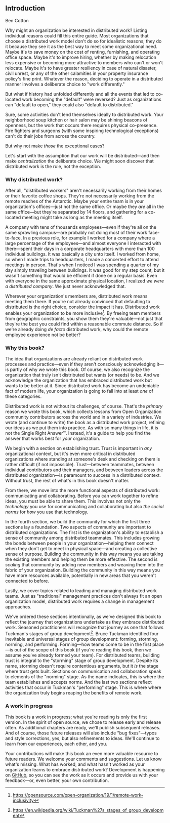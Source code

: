 ## Introduction
Ben Cotton

Why might an organization be interested in distributed work?
Listing individual reasons could fill this entire guide.
Most organizations that choose a distributed work model don't do so for idealistic reasons; they do it because they see it as the best way to meet some organizational need.
Maybe it's to save money on the cost of renting, furnishing, and operating office space.
Maybe it's to improve hiring, whether by making relocation less expensive or becoming more attractive to members who can't or won't relocate.
Maybe it's to have greater resiliency in case of natural disaster, civil unrest, or any of the other calamities in your property insurance policy's fine print.
Whatever the reason, deciding to operate in a distributed manner involves a deliberate choice to "work differently."

But what if history had unfolded differently and all the events that led to co-located work becoming the "default" were reversed? Just as organizations can "default to open," they could also "default to distributed."

Sure, some activities don't lend themselves ideally to distributed work.
Your neighborhood soup kitchen or hair salon may be shining beacons of openness, but the work that occurs there requires physical co-presence.
Fire fighters and surgeons (with some inspiring technological exceptions) can't do their jobs from across the country.

But why not make *those* the exceptional cases?

Let's start with the assumption that our work will be distributed—and then make *centralization* the deliberate choice.
We might soon discover that distributed work is the rule, not the exception.

### Why distributed work?
After all, "distributed workers" aren't necessarily working from their homes or their favorite coffee shops.
They're not necessarily working from the remote reaches of the Antarctic.
Maybe your entire team is in your organization's offices—just not the same office.
Or maybe they *are* all in the same office—but they're separated by 14 floors, and gathering for a co-located meeting might take as long as the meeting itself.

A company with tens of thousands employees—even if they're all on the same sprawling campus—are probably not doing most of their work face-to-face.
In a previous role, for example I worked for a company where a large percentage of the employees—and almost everyone I interacted with there—spent their days in a corporate headquarters with more than 100 individual buildings.
It was basically a city unto itself.
I worked from home, so when I made trips to headquarters, I made a concerted effort to attend meetings in person.
That's when I noticed I was spending a quarter of my day simply traveling between buildings.
It was good for my step count, but it wasn't something that would be efficient if done on a regular basis.
Even with everyone in the same approximate physical location, I realized *we were a distributed company*.
We just never acknowledged that.

Wherever your organization's members are, distributed work means meeting them there.
If you're not already convinced that defaulting to distributed is the right choice, consider the impact it has.
Distributed work enables your organization to be more inclusive[^1].
By freeing team members from geographic constraints, you show them they're valuable—not just that they're the best you could find within a reasonable commute distance.
So if we're already doing *de facto* distributed work, why could the remote employee experience not be better?

### Why this book?
The idea that organizations are already reliant on distributed work processes and practice—even if they aren't consciously acknowledging it—is partly of why we wrote this book.
Of course, we also recognize  the organization that truly isn't distributed but wants (or needs) to be.
And we acknowledge the organization that has embraced distributed work but wants to be better at it.
Since distributed work has become an undeniable fact of modern life, your organization is going to fall into at least *one* of these categories.

Distributed work is not without its challenges, of course.
That's the *primary* reason we wrote this book, which collects lessons from Open Organization community contributors across the world and in a variety of industries.
We wrote (and continue to write) the book as a distributed work project, refining our ideas as we put them into practice.
As with so many things in life, it is not the Single Right Answer™.
Instead, it's a guide to help you find the answer that works best for *your* organization.

We begin with a section on establishing trust.
Trust is important in *any* organizational context, but it's even more critical in distributed organizations where standing at someone's desk and checking on them is rather difficult (if not impossible).
Trust—between teammates, between individual contributors and their managers, and between leaders across the distributed organization—is paramount to success in a distributed context.
Without trust, the rest of what's in this book doesn't matter.

From there, we move into the more functional aspects of distributed work: communicating and collaborating.
Before you can work together to refine ideas, you must be able to share them.
This involves not only the *technology* you use for communicating and collaborating but also *the social norms* for *how* you use that technology.

In the fourth section, we build the community for which the first three sections lay a foundation.
Two aspects of community are important to distributed organizations.
The first is the organization's ability to establish a sense of community among distributed teammates.
This includes growing the bonds between people in your organization—helping them connect when they don't get to meet in physical space—and creating a collective sense of purpose.
Building the community in this way means you are taking the existing members and helping them be more effective.
The second is *scaling* that community by adding new members and weaving them into the fabric of your organization.
Building the community in this way means you have more resources available, potentially in new areas that you weren't connected to before.

Lastly, we cover topics related to leading and managing distributed work teams.
Just as "traditional" management practices don't always fit an open organization model, distributed work requires a change in management approaches.

We've ordered these sections intentionally, as we've designed this book to reflect the journey that organizations undertake as they embrace distributed work.
Seasoned practitioners will recognize that journey as one that follows Tuckman's stages of group development[^2].
Bruce Tuckman identified four inevitable and universal stages of group development: forming, storming, norming, and performing.
Forming—how teams come to be in the first place—is out of the scope of this book (if you're reading this book, then we assume you've already formed your team).
For distributed teams, building trust is integral to the "storming" stage of group development.
Despite its name, storming doesn't require contentious arguments, but it *is* the stage where trust gets built.
Sections on communication and collaboration speak to elements of the "norming" stage.
As the name indicates, this is where the team establishes and accepts norms.
And the last two sections reflect activities that occur in Tuckman's "performing" stage.
This is where where the organization truly begins reaping the benefits of remote work.

### A work in progress
This book is a work in progress; what you're reading is only the first version.
In the spirit of open source, we chose to release early and release often.
As additional chapters are ready, we'll publish subsequent releases.
And of course, those future releases will also include "bug fixes"—typos and style corrections, yes, but also refinements to ideas.
We'll continue to learn from our experiences, each other, and you.

Your contributions will make this book an even more valuable resource to future readers.
We welcome your comments and suggestions.
Let us know what's missing.
What has worked, and what hasn't worked as your organization learns to embrace distributed work?
Development is happening on [GitHub](https://github.com/open-organization/open-org-distributed-work-guide), so you can see the work as it occurs and provide us with your feedback—or, even better, your own contribution.

[^1]: https://opensource.com/open-organization/19/1/remote-work-inclusivity
[^2]: https://en.wikipedia.org/wiki/Tuckman%27s_stages_of_group_development
